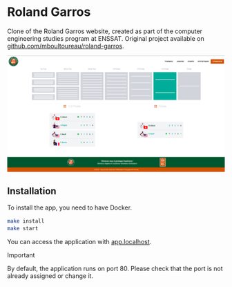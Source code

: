 # Roland Garros

Clone of the Roland Garros website, created as part of the computer engineering studies program at ENSSAT. Original project available on [github.com/mboultoureau/roland-garros](https://github.com/mboultoureau/roland-garros).

![Screenshot of the ranking page](screenshot.png)

## Installation

To install the app, you need to have Docker.

```bash
make install
make start
```

You can access the application with [app.localhost](app.localhost).

> [!IMPORTANT]  
> By default, the application runs on port 80. Please check that the port is not already assigned or change it.
